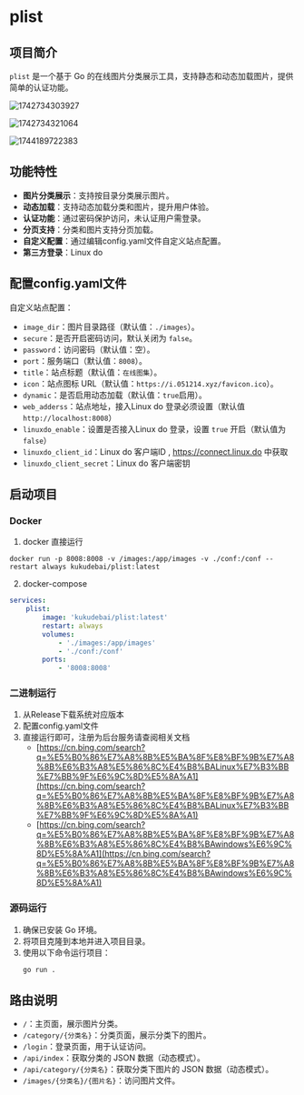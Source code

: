 # plist

## 项目简介

`plist` 是一个基于 Go 的在线图片分类展示工具，支持静态和动态加载图片，提供简单的认证功能。

![1742734303927](image/README/1742734303927.png)

![1742734321064](image/README/1742734321064.png)

![1744189722383](image/README/1744189722383.png)

## 功能特性

- **图片分类展示**：支持按目录分类展示图片。
- **动态加载**：支持动态加载分类和图片，提升用户体验。
- **认证功能**：通过密码保护访问，未认证用户需登录。
- **分页支持**：分类和图片支持分页加载。
- **自定义配置**：通过编辑config.yaml文件自定义站点配置。
- **第三方登录**：Linux do

## 配置config.yaml文件

自定义站点配置：

- `image_dir`：图片目录路径（默认值：`./images`）。
- `secure`：是否开启密码访问，默认关闭为 `false`。
- `password`：访问密码（默认值：空）。
- `port`：服务端口（默认值：`8008`）。
- `title`：站点标题（默认值：`在线图集`）。
- `icon`：站点图标 URL（默认值：`https://i.051214.xyz/favicon.ico`）。
- `dynamic`：是否启用动态加载（默认值：`true`启用）。
- `web_adderss`：站点地址，接入Linux do 登录必须设置（默认值 `http://localhost:8008`）
- `linuxdo_enable`：设置是否接入Linux do 登录，设置 `true` 开启（默认值为 `false`）
- `linuxdo_client_id`：Linux do 客户端ID , https://connect.linux.do 中获取
- `linuxdo_client_secret`：Linux do 客户端密钥

## 启动项目

### Docker

1. docker 直接运行

```shell
docker run -p 8008:8008 -v /images:/app/images -v ./conf:/conf --restart always kukudebai/plist:latest
```

2. docker-compose

```yaml
services:
    plist:
        image: 'kukudebai/plist:latest'
        restart: always
        volumes:
            - './images:/app/images'
            - './conf:/conf'
        ports:
            - '8008:8008'
```

### 二进制运行

1. 从Release下载系统对应版本
2. 配置config.yaml文件
3. 直接运行即可，注册为后台服务请查阅相关文档
   - [https://cn.bing.com/search?q=%E5%B0%86%E7%A8%8B%E5%BA%8F%E8%BF%9B%E7%A8%8B%E6%B3%A8%E5%86%8C%E4%B8%BALinux%E7%B3%BB%E7%BB%9F%E6%9C%8D%E5%8A%A1](https://cn.bing.com/search?q=%E5%B0%86%E7%A8%8B%E5%BA%8F%E8%BF%9B%E7%A8%8B%E6%B3%A8%E5%86%8C%E4%B8%BALinux%E7%B3%BB%E7%BB%9F%E6%9C%8D%E5%8A%A1)
   - [https://cn.bing.com/search?q=%E5%B0%86%E7%A8%8B%E5%BA%8F%E8%BF%9B%E7%A8%8B%E6%B3%A8%E5%86%8C%E4%B8%BAwindows%E6%9C%8D%E5%8A%A1](https://cn.bing.com/search?q=%E5%B0%86%E7%A8%8B%E5%BA%8F%E8%BF%9B%E7%A8%8B%E6%B3%A8%E5%86%8C%E4%B8%BAwindows%E6%9C%8D%E5%8A%A1)

### 源码运行

1. 确保已安装 Go 环境。
2. 将项目克隆到本地并进入项目目录。
3. 使用以下命令运行项目：
   ```sh
   go run .
   ```

## 路由说明

- `/`：主页面，展示图片分类。
- `/category/{分类名}`：分类页面，展示分类下的图片。
- `/login`：登录页面，用于认证访问。
- `/api/index`：获取分类的 JSON 数据（动态模式）。
- `/api/category/{分类名}`：获取分类下图片的 JSON 数据（动态模式）。
- `/images/{分类名}/{图片名}`：访问图片文件。
